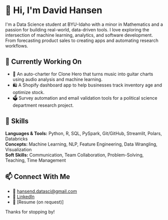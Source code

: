 # 👋 Hi, I'm David Hansen

I'm a Data Science student at BYU-Idaho with a minor in Mathematics and a passion for building real-world, data-driven tools. I love exploring the intersection of machine learning, analytics, and software development. From forecasting product sales to creating apps and automating research workflows.

## 🔧 Currently Working On
- 🎵 An auto-charter for Clone Hero that turns music into guitar charts using audio analysis and machine learning.
- 🛍️ A Shopify dashboard app to help businesses track inventory age and optimize stock.
- 🗳️ Survey automation and email validation tools for a political science department research project.

## 🧠 Skills
**Languages & Tools:** Python, R, SQL, PySpark, Git/GitHub, Streamlit, Polars, Databricks  
**Concepts:** Machine Learning, NLP, Feature Engineering, Data Wrangling, Visualization  
**Soft Skills:** Communication, Team Collaboration, Problem-Solving, Teaching, Time Management

## 📫 Connect With Me
- 📧 [hansend.datasci@gmail.com](mailto:hansend.datasci@gmail.com)
- 🔗 [LinkedIn](https://www.linkedin.com/in/davidjh1)
- 💼 [Resume (on request)]

Thanks for stopping by!
